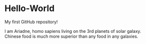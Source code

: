 # Hello-World
My first GitHub repository!

I am Ariadne, homo sapiens living on the 3rd planets of solar galaxy. 
Chinese food is much more superior than any food in any galaxies.
